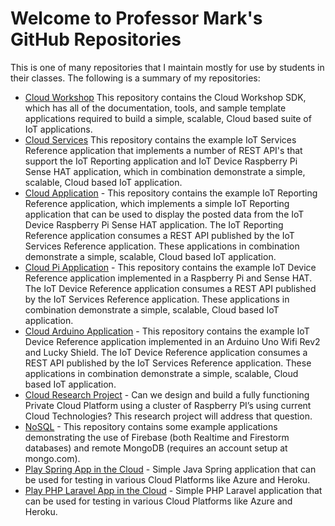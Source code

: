# Welcome to Professor Mark's GitHub Repositories
This is one of many repositories that I maintain mostly for use by students in their classes.
The following is a summary of my repositories:
* [Cloud Workshop](https://github.com/markreha/cloudworkshop/) This repository contains the Cloud Workshop SDK, which has all of the documentation, tools, and sample template applications required to build a simple, scalable, Cloud based suite of IoT applications.
* [Cloud Services](https://github.com/markreha/cloudservices/) This repository contains the example IoT Services Reference application that implements a number of REST API's that support the IoT Reporting application and IoT Device Raspberry Pi Sense HAT application, which in combination demonstrate a simple, scalable, Cloud based IoT application.
* [Cloud Application](https://github.com/markreha/cloudapp/) - This repository contains the example IoT Reporting Reference application, which implements a simple IoT Reporting application that can be used to display the posted data from the IoT Device Raspberry Pi Sense HAT application. The IoT Reporting Reference application consumes a REST API published by the IoT Services Reference application. These applications in combination demonstrate a simple, scalable, Cloud based IoT application.
* [Cloud Pi Application](https://github.com/markreha/cloudpi/) - This repository contains the example IoT Device Reference application implemented in a Raspberry Pi and Sense HAT. The IoT Device Reference application consumes a REST API published by the IoT Services Reference application. These applications in combination demonstrate a simple, scalable, Cloud based IoT application.
* [Cloud Arduino Application](https://github.com/markreha/cloudpi/) - This repository contains the example IoT Device Reference application implemented in an Arduino Uno Wifi Rev2 and Lucky Shield. The IoT Device Reference application consumes a REST API published by the IoT Services Reference application. These applications in combination demonstrate a simple, scalable, Cloud based IoT application.
* [Cloud Research Project](https://github.com/markreha/cloudrdp/) - Can we design and build a fully functioning Private Cloud Platform using a cluster of Raspberry PI’s using current Cloud Technologies? This research project will address that question.
* [NoSQL](https://github.com/markreha/nosql/) - This repository contains some example applications demonstrating the use of Firebase (both Realtime and Firestorm databases) and remote MongoDB (requires an account setup at mongo.com).
* [Play Spring App in the Cloud](https://github.com/markreha/playspring/) - Simple Java Spring application that can be used for testing in various Cloud Platforms like Azure and Heroku.
* [Play PHP Laravel App in the Cloud](https://github.com/markreha/playlaravel/) - Simple PHP Laravel application that can be used for testing in various Cloud Platforms like Azure and Heroku.
